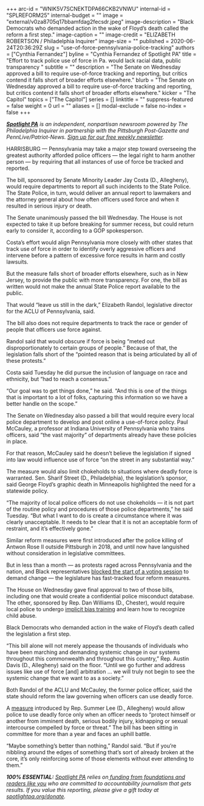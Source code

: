 +++
arc-id = "WNIK5V7SCNEKTDPA66CKB2VNWU"
internal-id = "SPLREFORM25"
internal-budget = ""
image = "external/v0za8705q17bbamfdag2fecsdr.jpeg"
image-description = "Black Democrats who demanded action in the wake of Floyd’s death called the reform a first step."
image-caption = ""
image-credit = "ELIZABETH ROBERTSON / Philadelphia Inquirer"
image-size = ""
published = 2020-06-24T20:36:29Z
slug = "use-of-force-pennsylvania-police-tracking"
authors = ["Cynthia Fernandez"]
byline = "Cynthia Fernandez of Spotlight PA"
title = "Effort to track police use of force in Pa. would lack racial data, public transparency "
subtitle = ""
description = "The Senate on Wednesday approved a bill to require use-of-force tracking and reporting, but critics contend it falls short of broader efforts elsewhere."
blurb = "The Senate on Wednesday approved a bill to require use-of-force tracking and reporting, but critics contend it falls short of broader efforts elsewhere."
kicker = "The Capitol"
topics = ["The Capitol"]
series = []
linktitle = ""
suppress-featured = false
weight = 0
url = ""
aliases = []
modal-exclude = false
no-index = false
+++

<a href="https://www.spotlightpa.org/"><i><b>Spotlight PA</b></i></a><i> is an independent, nonpartisan newsroom powered by The Philadelphia Inquirer in partnership with the Pittsburgh Post-Gazette and PennLive/Patriot-News. </i><a href="https://www.spotlightpa.org/newsletters"><i>Sign up for our free weekly newsletter</i></a><i>.</i>

HARRISBURG — Pennsylvania may take a major step toward overseeing the greatest authority afforded police officers — the legal right to harm another person — by requiring that all instances of use of force be tracked and reported.

The bill, sponsored by Senate Minority Leader Jay Costa (D., Allegheny), would require departments to report all such incidents to the State Police. The State Police, in turn, would deliver an annual report to lawmakers and the attorney general about how often officers used force and when it resulted in serious injury or death.

The Senate unanimously passed the bill Wednesday. The House is not expected to take it up before breaking for summer recess, but could return early to consider it, according to a GOP spokesperson. 

Costa’s effort would align Pennsylvania more closely with other states that track use of force in order to identify overly aggressive officers and intervene before a pattern of excessive force results in harm and costly lawsuits.

But the measure falls short of broader efforts elsewhere, such as in New Jersey, to provide the public with more transparency. For one, the bill as written would not make the annual State Police report available to the public. 

That would “leave us still in the dark,” Elizabeth Randol, legislative director for the ACLU of Pennsylvania, said.

<script src="https://www.spotlightpa.org/embed.js" async></script><div data-spl-embed-version="1" data-spl-src="https://www.spotlightpa.org/embeds/donate/"></div>

The bill also does not require departments to track the race or gender of people that officers use force against.

Randol said that would obscure if force is being “meted out disproportionately to certain groups of people.” Because of that, the legislation falls short of the “pointed reason that is being articulated by all of these protests.”

Costa said Tuesday he did pursue the inclusion of language on race and ethnicity, but “had to reach a consensus.”

“Our goal was to get things done,” he said. “And this is one of the things that is important to a lot of folks, capturing this information so we have a better handle on the scope.”

The Senate on Wednesday also passed a bill that would require every local police department to develop and post online a use-of-force policy. Paul McCauley, a professor at Indiana University of Pennsylvania who trains officers, said “the vast majority” of departments already have these policies in place. 

For that reason, McCauley said he doesn’t believe the legislation if signed into law would influence use of force “on the street in any substantial way.”

The measure would also limit chokeholds to situations where deadly force is warranted. Sen. Sharif Street (D., Philadelphia), the legislation’s sponsor, said George Floyd’s graphic death in Minneapolis highlighted the need for a statewide policy.

“The majority of local police officers do not use chokeholds — it is not part of the routine policy and procedures of those police departments,” he said Tuesday. “But what I want to do is create a circumstance where it was clearly unacceptable. It needs to be clear that it is not an acceptable form of restraint, and it’s effectively gone.” 

Similar reform measures were first introduced after the police killing of Antwon Rose II outside Pittsburgh in 2018, and until now have languished without consideration in legislative committees.

But in less than a month — as protests raged across Pennsylvania and the nation, and Black representatives <a href="https://www.spotlightpa.org/news/2020/06/pennsylvania-george-floyd-protests-democrats-block-house-demand-action/">blocked the start of a voting session</a> to demand change — the legislature has fast-tracked four reform measures. 

The House on Wednesday gave final approval to two of those bills, including one that would create a confidential police misconduct database. The other, sponsored by Rep. Dan Williams (D., Chester), would require local police to undergo <a href="https://www.legis.state.pa.us/cfdocs/billInfo/billInfo.cfm?sYear=2019&sInd=0&body=H&type=B&bn=1910">implicit bias training</a> and learn how to recognize child abuse. 

Black Democrats who demanded action in the wake of Floyd’s death called the legislation a first step.

<script src="https://www.spotlightpa.org/embed.js" async></script><div data-spl-embed-version="1" data-spl-src="https://www.spotlightpa.org/embeds/newsletter/"></div>

“This bill alone will not merely appease the thousands of individuals who have been marching and demanding systemic change in our systems throughout this commonwealth and throughout this country,” Rep. Austin Davis (D., Allegheny) said on the floor. “Until we go further and address issues like use of force [and] arbitration ... we will truly not begin to see the systemic change that we want to as a society.”

Both Randol of the ACLU and McCauley, the former police officer, said the state should reform the law governing when officers can use deadly force. 

A <a href="https://www.legis.state.pa.us/cfdocs/billinfo/billinfo.cfm?syear=2019&sind=0&body=H&type=B&bn=1664">measure</a> introduced by Rep. Summer Lee (D., Allegheny) would allow police to use deadly force only when an officer needs to “protect himself or another from imminent death, serious bodily injury, kidnapping or sexual intercourse compelled by force or threat.” The bill has been sitting in committee for more than a year and faces an uphill battle. 

“Maybe something’s better than nothing,” Randol said. “But if you’re nibbling around the edges of something that’s sort of already broken at the core, it’s only reinforcing some of those elements without ever attending to them.” 

<i><b>100% ESSENTIAL:</b></i> <a href="https://www.spotlightpa.org/"><i>Spotlight PA</i></a><i> relies on</i><a href="https://www.spotlightpa.org/support"><i> funding from foundations and readers like you</i></a><i> who are committed to accountability journalism that gets results. If you value this reporting, please give a gift today at </i><a href="http://spotlightpa.org/donate"><i>spotlightpa.org/donate</i></a><i>.</i>
